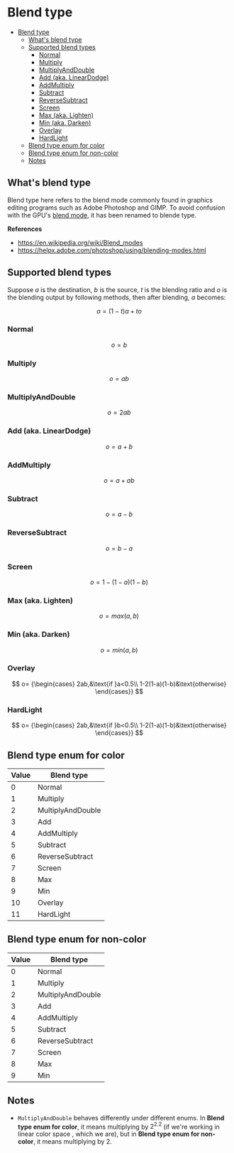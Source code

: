 # Blend type

- [Blend type](#blend-type)
  - [What's blend type](#whats-blend-type)
  - [Supported blend types](#supported-blend-types)
    - [Normal](#normal)
    - [Multiply](#multiply)
    - [MultiplyAndDouble](#multiplyanddouble)
    - [Add (aka. LinearDodge)](#add-aka-lineardodge)
    - [AddMultiply](#addmultiply)
    - [Subtract](#subtract)
    - [ReverseSubtract](#reversesubtract)
    - [Screen](#screen)
    - [Max (aka. Lighten)](#max-aka-lighten)
    - [Min (aka. Darken)](#min-aka-darken)
    - [Overlay](#overlay)
    - [HardLight](#hardlight)
  - [Blend type enum for color](#blend-type-enum-for-color)
  - [Blend type enum for non-color](#blend-type-enum-for-non-color)
  - [Notes](#notes)

## What's blend type
Blend type here refers to the blend mode commonly found in graphics editing programs such as Adobe Photoshop and GIMP. To avoid confusion with the GPU's [blend mode](blend_mode.md), it has been renamed to blende type.

**References**
- https://en.wikipedia.org/wiki/Blend_modes
- https://helpx.adobe.com/photoshop/using/blending-modes.html

## Supported blend types
Suppose $a$ is the destination, $b$ is the source, $t$ is the blending ratio and $o$ is the blending output by following methods, then after blending, $a$ becomes:  

$$a=(1-t)a+to$$

### Normal
$$
o=b
$$
### Multiply
$$
o=ab
$$
### MultiplyAndDouble
$$
o=2ab
$$
### Add (aka. LinearDodge)
$$
o=a+b
$$
### AddMultiply
$$
o=a+ab
$$
### Subtract
$$
o=a-b
$$
### ReverseSubtract
$$
o=b-a
$$
### Screen
$$
o=1-(1-a)(1-b)
$$
### Max (aka. Lighten)
$$
o=max(a,b)
$$
### Min (aka. Darken)
$$
o=min(a,b)
$$
### Overlay
$$
o=
{\begin{cases}
    2ab,&\text{if }a<0.5\\
    1-2(1-a)(1-b)&\text{otherwise}
\end{cases}}
$$
### HardLight
$$
o=
{\begin{cases}
    2ab,&\text{if }b<0.5\\
    1-2(1-a)(1-b)&\text{otherwise}
\end{cases}}
$$

## Blend type enum for color
| Value | Blend type        |
| ----- | ----------------- |
| 0     | Normal            |
| 1     | Multiply          |
| 2     | MultiplyAndDouble |
| 3     | Add               |
| 4     | AddMultiply       |
| 5     | Subtract          |
| 6     | ReverseSubtract   |
| 7     | Screen            |
| 8     | Max               |
| 9     | Min               |
| 10    | Overlay           |
| 11    | HardLight         |

## Blend type enum for non-color
 | Value | Blend type        |
 | ----- | ----------------- |
 | 0     | Normal            |
 | 1     | Multiply          |
 | 2     | MultiplyAndDouble |
 | 3     | Add               |
 | 4     | AddMultiply       |
 | 5     | Subtract          |
 | 6     | ReverseSubtract   |
 | 7     | Screen            |
 | 8     | Max               |
 | 9     | Min               |
 
## Notes
- `MultiplyAndDouble` behaves differently under different enums. In **Blend type enum for color**, it means multiplying by $2 ^ {2.2}$ (if we're working in linear color space , which we are), but in **Blend type enum for non-color**, it means multiplying by 2.